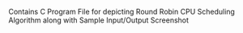 Contains C Program File for depicting Round Robin CPU Scheduling Algorithm along with Sample Input/Output Screenshot
